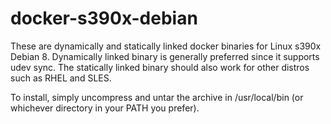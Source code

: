 # docker-s390x-debian

These are dynamically and statically linked docker binaries for Linux s390x Debian 8. Dynamically linked binary is generally preferred since it supports udev sync. The statically linked binary should also work for other distros such as RHEL and SLES.

To install, simply uncompress and untar the archive in /usr/local/bin (or whichever directory in your PATH you prefer).
